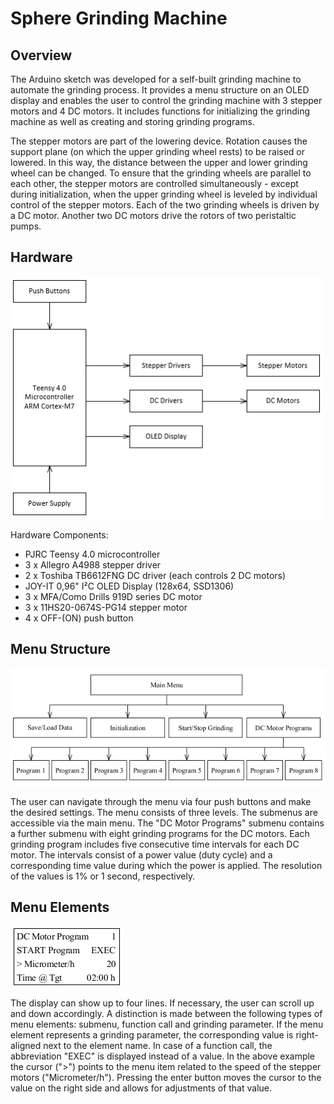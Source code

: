 # **Sphere Grinding Machine**

## **Overview**
The Arduino sketch was developed for a self-built grinding machine to automate the grinding process. It provides a menu structure on an OLED display and enables the user to control the grinding machine with 3 stepper motors and 4 DC motors. It includes functions for initializing the grinding machine as well as creating and storing grinding programs.

The stepper motors are part of the lowering device. Rotation causes the support plane (on which the upper grinding wheel rests) to be raised or lowered. In this way, the distance between the upper and lower grinding wheel can be changed. To ensure that the grinding wheels are parallel to each other, the stepper motors are controlled simultaneously - except during initialization, when the upper grinding wheel is leveled by individual control of the stepper motors. Each of the two grinding wheels is driven by a DC motor. Another two DC motors drive the rotors of two peristaltic pumps.  

## **Hardware**
![](https://github.com/sven-johannsen/Sphere-Grinding-Machine/blob/main/img/hardware.png)

Hardware Components:  

- PJRC Teensy 4.0 microcontroller 
- 3 x Allegro A4988 stepper driver   
- 2 x Toshiba TB6612FNG DC driver (each controls 2 DC motors)  
- JOY-IT 0,96" I²C OLED Display (128x64, SSD1306)
- 3 x MFA/Como Drills 919D series DC motor
- 3 x 11HS20-0674S-PG14 stepper motor
- 4 x OFF-(ON) push button  

## **Menu Structure**
![](https://github.com/sven-johannsen/Sphere-Grinding-Machine/blob/main/img/menuStructure.png)

The user can navigate through the menu via four push buttons and make the desired settings. The menu consists of three levels. The submenus are accessible via the main menu. The "DC Motor Programs" submenu contains a further submenu with eight grinding programs for the DC motors. Each grinding program includes five consecutive time intervals for each DC motor. The intervals consist of a power value (duty cycle) and a corresponding time value during which the power is applied. The resolution of the values is 1% or 1 second, respectively.  

## **Menu Elements**
![](https://github.com/sven-johannsen/Sphere-Grinding-Machine/blob/main/img/menuItem.png)

The display can show up to four lines. If necessary, the user can scroll up and down accordingly. A distinction is made between the following types of menu elements: submenu, function call and grinding parameter. If the menu element represents a grinding parameter, the corresponding value is right-aligned next to the element name. In case of a function call, the abbreviation "EXEC" is displayed instead of a value. In the above example the cursor (">") points to the menu item related to the speed of the stepper motors ("Micrometer/h"). Pressing the enter button moves the cursor to the value on the right side and allows for adjustments of that value.
